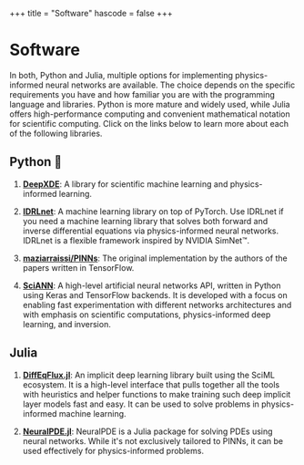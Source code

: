 +++
title = "Software"
hascode = false
+++

# Software

In both, Python and Julia, multiple options for implementing physics-informed neural networks are available. The choice depends on the specific requirements you have and how familiar you are with the programming language and libraries. Python is more mature and widely used, while Julia offers high-performance computing and convenient mathematical notation for scientific computing. Click on the links below to learn more about each of the following libraries.

## Python :snake:

1. **[DeepXDE](https://deepxde.readthedocs.io/en/latest/?badge=latest)**:
   A library for scientific machine learning and physics-informed learning.

1. **[IDRLnet](https://idrlnet.readthedocs.io/en/latest/)**:
   A machine learning library on top of PyTorch. Use IDRLnet if you need a machine learning library that solves both forward and inverse differential equations via physics-informed neural networks. IDRLnet is a flexible framework inspired by NVIDIA SimNet™.

1. **[maziarraissi/PINNs](https://github.com/maziarraissi/PINNs)**:
    The original implementation by the authors of the papers written in TensorFlow.

1. **[SciANN](https://www.sciann.com/)**:
   A high-level artificial neural networks API, written in Python using Keras and TensorFlow backends. It is developed with a focus on enabling fast experimentation with different networks architectures and with emphasis on scientific computations, physics-informed deep learning, and inversion.

## Julia

1. **[DiffEqFlux.jl](https://docs.sciml.ai/DiffEqFlux/stable/)**:
   An implicit deep learning library built using the SciML ecosystem. It is a high-level interface that pulls together all the tools with heuristics and helper functions to make training such deep implicit layer models fast and easy. It can be used to solve problems in physics-informed machine learning.

1. **[NeuralPDE.jl](https://docs.sciml.ai/NeuralPDE/stable/)**:
   NeuralPDE is a Julia package for solving PDEs using neural networks. While it's not exclusively tailored to PINNs, it can be used effectively for physics-informed problems.
